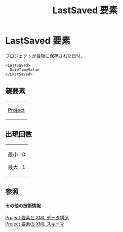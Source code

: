 ﻿---
title: LastSaved 要素
TOCTitle: LastSaved 要素
ms:assetid: f5cb631d-483c-453e-a1bb-c2c3e7af9593
ms:mtpsurl: https://msdn.microsoft.com/ja-jp/library/Bb968736(v=office.12)
ms:contentKeyID: 16750665
ms.date: 06/30/2008
mtps_version: v=office.12
ms.translationtype: HT
---

# LastSaved 要素

プロジェクトが最後に保存された日付。

    <LastSaved>
      DateTimeValue
    </LastSaved>

## 親要素

<table>
<colgroup>
<col style="width: 100%" />
</colgroup>
<tbody>
<tr class="odd">
<td><p><a href="project-element.md">Project</a></p></td>
</tr>
</tbody>
</table>


## 出現回数


<table>
<colgroup>
<col style="width: 100%" />
</colgroup>
<tbody>
<tr class="odd">
<td><p>最小 : 0</p>
<p>最大 : 1</p></td>
</tr>
</tbody>
</table>


## 参照

#### その他の技術情報

[Project 要素と XML データ構造](project-elements-and-xml-structure.md)  
[Project 要素の XML スキーマ](xml-schema-for-the-project-element.md)

